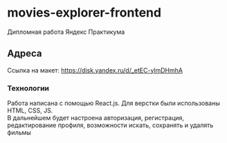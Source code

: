 # movies-explorer-frontend

Дипломная работа Яндекс Практикума

## Адреса

Ссылка на макет:  https://disk.yandex.ru/d/_etEC-ylmDHmhA

### Технологии

Работа написана с помощью React.js. Для верстки были использованы HTML, CSS, JS.  
В дальнейшем будет настроена авторизация, регистрация, редактирование профиля, возможности искать, сохранять и удалять фильмы